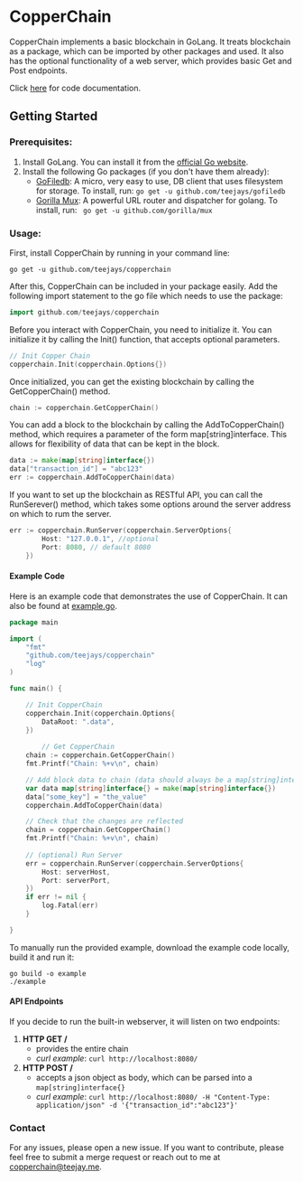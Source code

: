 # CopperChain

CopperChain implements a basic blockchain in GoLang. It treats blockchain as a package, which can be imported by other packages and used. It also has the optional functionality of a web server, which provides basic Get and Post endpoints.

Click [here](http://localhost:6060/pkg/github.com/teejays/copperchain/) for code documentation.
 
## Getting Started

### Prerequisites:
1) Install GoLang. You can install it from the [official Go website](https://golang.org/).
2) Install the following Go packages (if you don't have them already):
	* [GoFiledb](https://github.com/teejays/gofiledb): A micro, very easy to use, DB client that uses filesystem for storage. To install, run: `go get -u github.com/teejays/gofiledb`
	* [Gorilla Mux](https://github.com/gorilla/mux): A powerful URL router and dispatcher for golang. To install, run: ` go get -u github.com/gorilla/mux`
    
    
### Usage:

First, install CopperChain by running in your command line:

`go get -u github.com/teejays/copperchain`

After this, CopperChain can be included in your package easily. Add the following import statement to the go file which needs to use the package:
```go
import github.com/teejays/copperchain
```
Before you interact with CopperChain, you need to initialize it. You can initialize it by calling the Init() function, that accepts optional parameters.

```go
// Init Copper Chain
copperchain.Init(copperchain.Options{})
```

Once initialized, you can get the existing blockchain by calling the GetCopperChain() method.
```go
chain := copperchain.GetCopperChain()
```

You can add a block to the blockchain by calling the AddToCopperChain() method, which requires a parameter of the form map[string]interface. This allows for flexibility of data that can be kept in the block.
```go
data := make(map[string]interface{})
data["transaction_id"] = "abc123"
err := copperchain.AddToCopperChain(data)
```

If you want to set up the blockchain as RESTful API, you can call the RunSerever() method, which takes some options around the server address on which to rum the server. 
```go
err := copperchain.RunServer(copperchain.ServerOptions{
		Host: "127.0.0.1", //optional
		Port: 8080, // default 8080
	})
```
#### Example Code
Here is an example code that demonstrates the use of CopperChain. It can also be found at [example.go](https://github.com/teejays/copperchain/example).
```go
package main

import (
	"fmt"
	"github.com/teejays/copperchain"
	"log"
)

func main() {

	// Init CopperChain
	copperchain.Init(copperchain.Options{
		DataRoot: ".data", 
	})
	
    	// Get CopperChain
	chain := copperchain.GetCopperChain()
	fmt.Printf("Chain: %+v\n", chain)

	// Add block data to chain (data should always be a map[string]interface{})
	var data map[string]interface{} = make(map[string]interface{})
	data["some_key"] = "the_value"
	copperchain.AddToCopperChain(data)

	// Check that the changes are reflected
	chain = copperchain.GetCopperChain()
	fmt.Printf("Chain: %+v\n", chain)
    
	// (optional) Run Server
	err = copperchain.RunServer(copperchain.ServerOptions{
		Host: serverHost,
		Port: serverPort,
	})
	if err != nil {
		log.Fatal(err)
	}

}
```

To manually run the provided example, download the example code locally, build it and run it:
```
go build -o example
./example
```

#### API Endpoints
If you decide to run the built-in webserver, it will listen on two endpoints:
1. **HTTP GET /** 
	* provides the entire chain
	* _curl example_: `curl http://localhost:8080/`  
2. **HTTP POST /**
	* accepts a json object as body, which can be parsed into a `map[string]interface{}`
	* _curl example_: `curl http://localhost:8080/ -H "Content-Type: application/json" -d '{"transaction_id":"abc123"}'`
	
  ### Contact
  
  For any issues, please open a new issue. If you want to contribute, please feel free to submit a merge request or reach out to me at copperchain@teejay.me.
